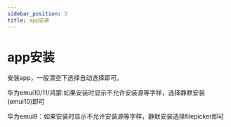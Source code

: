 ```yaml
---
sidebar_position: 3
title: app安装
---
```



# app安装

安装app，一般清空下选择自动选择即可。

华为emui10/11/鸿蒙:如果安装时显示不允许安装源等字样，选择静默安装(emui10)即可

华为emui9：如果安装时显示不允许安装源等字样，静默安装选择filepicker即可
